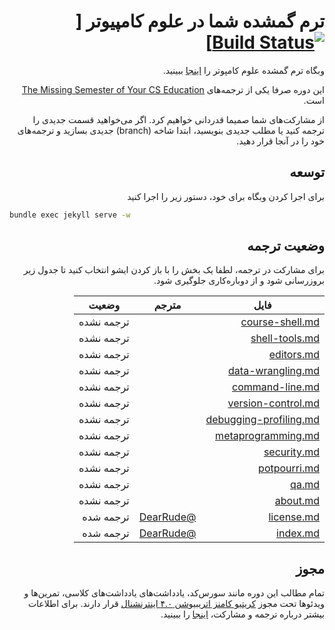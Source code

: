 <div dir='rtl'>

# ترم گمشده شما در علوم کامپیوتر [[![Build Status](https://travis-ci.com/missing-semester/missing-semester.svg?branch=master)](https://travis-ci.com/missing-semester/missing-semester)]

وبگاه ترم گمشده علوم کامپوتر را [اینجا](https://cs-fum.github.io/) ببینید.

این دوره صرفا یکی از ترجمه‌های [The Missing Semester of Your CS Education](https://missing.csail.mit.edu/) است.

از مشارکت‌های شما صمیما قدردانی خواهیم کرد. اگر می‌خواهید قسمت جدیدی را ترجمه کنید یا مطلب جدیدی بنویسید، ابتدا شاخه (branch) جدیدی بسازید و ترجمه‌های خود را در آنجا قرار دهید.

## توسعه

برای اجرا کردن وبگاه برای خود، دستور زیر را اجرا کنید

</div>

```bash
bundle exec jekyll serve -w
```
<div dir='rtl'>


## وضعیت ترجمه

برای مشارکت در ترجمه، لطفا یک بخش را با باز کردن ایشو انتخاب کنید تا جدول زیر بروزرسانی شود و از دوباره‌کاری جلوگیری شود.


|  فایل   | مترجم  | وضعیت |
|  ----  | ----  |----  |
| [course-shell.md](https://github.com/cs-fum/cs-fum.github.io/blob/master/_2020/course-shell.md)  |  | ترجمه نشده |
| [shell-tools.md](https://github.com/cs-fum/cs-fum.github.io/blob/master/_2020/shell-tools.md)  |   | ترجمه نشده |
| [editors.md](https://github.com/cs-fum/cs-fum.github.io/blob/master/_2020/editors.md)  |  | ترجمه نشده |
| [data-wrangling.md](https://github.com/cs-fum/cs-fum.github.io/blob/master/_2020/data-wrangling.md)  |   | ترجمه نشده |
| [command-line.md](https://github.com/cs-fum/cs-fum.github.io/blob/master/_2020/command-line.md)  |   | ترجمه نشده |
| [version-control.md](https://github.com/cs-fum/cs-fum.github.io/blob/master/_2020/version-control.md)  |   | ترجمه نشده |
| [debugging-profiling.md](https://github.com/cs-fum/cs-fum.github.io/blob/master/_2020/debugging-profiling.md)  |   | ترجمه نشده  |
| [metaprogramming.md](https://github.com/cs-fum/cs-fum.github.io/blob/master/_2020/metaprogramming.md)  |   | ترجمه نشده |
| [security.md](https://github.com/cs-fum/cs-fum.github.io/blob/master/_2020/security.md)  |   | ترجمه نشده |
| [potpourri.md](https://github.com/cs-fum/cs-fum.github.io/blob/master/_2020/potpourri.md) |    | ترجمه نشده |
| [qa.md](https://github.com/cs-fum/cs-fum.github.io/blob/master/_2020/qa.md) |   | ترجمه نشده |
| [about.md](https://github.com/cs-fum/cs-fum.github.io/blob/master/about.md)  |  | ترجمه نشده |
| [license.md](https://github.com/cs-fum/cs-fum.github.io/blob/master/license.md)  | [@DearRude](https://github.com/DearRude)  | ترجمه شده |
| [index.md](https://github.com/cs-fum/cs-fum.github.io/blob/master/index.md)  | [@DearRude](https://github.com/DearRude)  | ترجمه شده |



## مجوز

تمام مطالب این دوره مانند سورس‌کد، یادداشت‌های یادداشت‌های کلاسی، تمرین‌ها و ویدئوها تحت مجوز [کریتیو کامنز اتریبیوشن ۴.۰ اینترنشنال](http://creativecommons.org/licenses/by/4.0/deed.fa) قرار دارند.
برای اطلاعات بیشتر درباره ترجمه و مشارکت، [اینجا](https://cs-fum.github.io/license/) را ببینید.
</div>
